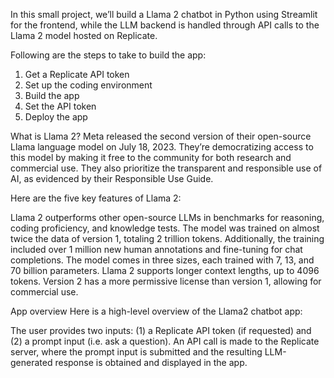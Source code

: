 In this small project, we’ll build a Llama 2 chatbot in Python using Streamlit for the frontend, while the LLM backend is handled through API calls to the Llama 2 model hosted on Replicate. 


Following are the steps to take to build the app:
1. Get a Replicate API token
2. Set up the coding environment
3. Build the app
4. Set the API token
5. Deploy the app

What is Llama 2?
Meta released the second version of their open-source Llama language model on July 18, 2023. They’re democratizing access to this model by making it free to the community for both research and commercial use. They also prioritize the transparent and responsible use of AI, as evidenced by their Responsible Use Guide.

Here are the five key features of Llama 2:

Llama 2 outperforms other open-source LLMs in benchmarks for reasoning, coding proficiency, and knowledge tests.
The model was trained on almost twice the data of version 1, totaling 2 trillion tokens. Additionally, the training included over 1 million new human annotations and fine-tuning for chat completions.
The model comes in three sizes, each trained with 7, 13, and 70 billion parameters.
Llama 2 supports longer context lengths, up to 4096 tokens.
Version 2 has a more permissive license than version 1, allowing for commercial use.


App overview
Here is a high-level overview of the Llama2 chatbot app:

The user provides two inputs: (1) a Replicate API token (if requested) and (2) a prompt input (i.e. ask a question).
An API call is made to the Replicate server, where the prompt input is submitted and the resulting LLM-generated response is obtained and displayed in the app.


